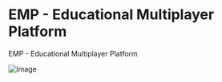 # EMP - Educational Multiplayer Platform
EMP - Educational Multiplayer Platform




![image](https://user-images.githubusercontent.com/48179479/194595296-7fd644ee-a66c-4431-9c62-c65df8215928.png)
